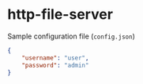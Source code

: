 # http-file-server

Sample configuration file (`config.json`)

```json
{
    "username": "user",
    "password": "admin"
}
```

